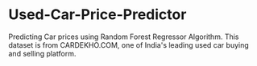 # Used-Car-Price-Predictor
Predicting Car prices using Random Forest Regressor Algorithm.
This dataset is from CARDEKHO.COM, one of India's leading used car buying and selling platform.
